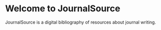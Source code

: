 

# Welcome to JournalSource

JournalSource is a digital bibliography of resources about journal writing.
